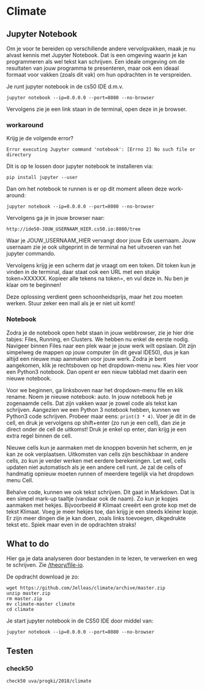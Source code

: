 # Climate

## Jupyter Notebook

Om je voor te bereiden op verschillende andere vervolgvakken, maak je nu alvast kennis met Jupyter Notebook. Dat is een omgeving waarin je kan programmeren als wel tekst kan schrijven. Een ideale omgeving om de resultaten van jouw programma te presenteren, maar ook een ideaal formaat voor vakken (zoals dit vak) om hun opdrachten in te verspreiden.

Je runt jupyter notebook in de cs50 IDE d.m.v.

    jupyter notebook --ip=0.0.0.0 --port=8080 --no-browser

Vervolgens zie je een link staan in de terminal, open deze in je browser. 

### workaround

Krijg je de volgende error? 

	Error executing Jupyter command 'notebook': [Errno 2] No such file or directory

Dit is op te lossen door jupyter notebook te installeren via:

  	pip install jupyter --user

Dan om het notebook te runnen is er op dit moment alleen deze work-around:

  	jupyter notebook --ip=0.0.0.0 --port=8080 --no-browser

Vervolgens ga je in jouw browser naar:

  	http://ide50-JOUW_USERNAAM_HIER.cs50.io:8080/tree

Waar je JOUW_USERNAAM_HIER vervangt door jouw Edx usernaam. Jouw usernaam zie je ook uitgeprint in de terminal na het uitvoeren van het jupyter commando.

Vervolgens krijg je een scherm dat je vraagt om een token. Dit token kun je vinden in de terminal, daar staat ook een URL met een stukje token=XXXXXX. Kopieer alle tekens na token=, en vul deze in. Nu ben je klaar om te beginnen!

Deze oplossing verdient geen schoonheidsprijs, maar het zou moeten werken. Stuur zeker een mail als je er niet uit komt!

### Notebook

Zodra je de notebook open hebt staan in jouw webbrowser, zie je hier drie tabjes: Files, Running, en Clusters. We hebben nu enkel de eerste nodig. Navigeer binnen Files naar een plek waar je jouw werk wilt opslaan. Dit zijn simpelweg de mappen op jouw computer (in dit geval IDE50), dus je kan altijd een nieuwe map aanmaken voor jouw werk. Zodra je bent aangekomen, klik je rechtsboven op het dropdown-menu `new`. Kies hier voor een Python3 notebook. Dan opent er een nieuw tabblad met daarin een nieuwe notebook.

Voor we beginnen, ga linksboven naar het dropdown-menu file en klik rename. Noem je nieuwe notebook: auto. In jouw notebook heb je zogenaamde cells. Dat zijn vakken waar je zowel code als tekst kan schrijven. Aangezien we een Python 3 notebook hebben, kunnen we Python3 code schrijven. Probeer maar eens: `print(3 * 4)`. Voer je dit in de cell, en druk je vervolgens op shift+enter (zo run je een cell), dan zie je direct onder de cell de uitkomst! Druk je enkel op enter, dan krijg je een extra regel binnen de cell.

Nieuwe cells kun je aanmaken met de knoppen bovenin het scherm, en je kan ze ook verplaatsen. Uitkomsten van cells zijn beschikbaar in andere cells, zo kun je verder werken met eerdere berekeningen. Let wel, cells updaten niet automatisch als je een andere cell runt. Je zal de cells of handmatig opnieuw moeten runnen of meerdere tegelijk via het dropdown menu Cell.

Behalve code, kunnen we ook tekst schrijven. Dit gaat in Markdown. Dat is een simpel mark-up taaltje (vandaar ook de naam). Zo kun je kopjes aanmaken met hekjes. Bijvoorbeeld # Klimaat creeërt een grote kop met de tekst Klimaat. Voeg je meer hekjes toe, dan krijg je een steeds kleiner kopje. Er zijn meer dingen die je kan doen, zoals links toevoegen, dikgedrukte tekst etc. Spiek maar even in de opdrachten straks!

## What to do

Hier ga je data analyseren door bestanden in te lezen, te verwerken en weg te schrijven. Zie [/theory/file-io](/theory/file-io).

De opdracht download je zo:

    wget https://github.com/Jelleas/climate/archive/master.zip
    unzip master.zip
    rm master.zip
    mv climate-master climate
    cd climate

Je start jupyter notebook in de CS50 IDE door middel van:

    jupyter notebook --ip=0.0.0.0 --port=8080 --no-browser

## Testen

### check50

    check50 uva/progki/2018/climate
